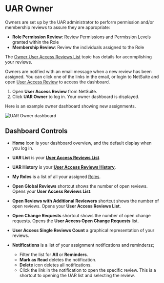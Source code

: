 # UAR Owner

Owners are set up by the UAR administrator to perform permission and/or membership reviews to assure
they are appropriate:

- **Role Permission Review**: Review Permissions and Permission Levels granted within the Role
- **Membership Review**: Review the individuals assigned to the Role

The [Owner User Access Reviews List](/docs/platgovnetsuite/uar/uar_owner/owner_uar_list.md) topic has details for accomplishing your
reviews.

Owners are notified with an email message when a new review has been assigned. You can click one of
the links in the email, or login to NetSuite and open [User Access Review](/docs/platgovnetsuite/uar/access_app.md) to
access the dashboard.

1. Open **User Access Review** from NetSuite.
2. Click **UAR Owner** to log in. Your owner dashboard is displayed.

Here is an example owner dashboard showing new assignments.

![UAR Owner dashboard](/img/product_docs/platgovnetsuite/uar/uar_owner/dashboard_owner.webp)

## Dashboard Controls

- **Home** icon is your dashboard overview, and the default display when you log in.
- **UAR List** is your **[User Access Reviews List](/docs/platgovnetsuite/uar/uar_owner/owner_uar_list.md)**.
- **UAR History** is your **[User Access Reviews History](/docs/platgovnetsuite/uar/uar_history.md)**.
- **My Roles** is a list of all your assigned [Roles](/docs/platgovnetsuite/uar/uar_owner/owner_uar_roles.md).
- **Open Global Reviews** shortcut shows the number of open reviews. Opens your **User Access
  Reviews List**.
- **Open Reviews with Additional Reviewers** shortcut shows the number of open reviews. Opens your
  **User Access Reviews List**.
- **Open Change Requests** shortcut shows the number of open change requests. Opens the **User
  Access Open Change Requests** list.
- **User Access Single Reviews Count** a graphical representation of your reviews.
- **Notifications** is a list of your assignment notifications and remindersz;

  - Filter the list for **All** or **Reminders**.
  - **Mark as Read** deletes the notification.
  - **Delete** icon deletes all notifications.
  - Click the link in the notification to open the specific review. This is a shortcut to opening
    the UAR list and selecting the review.

